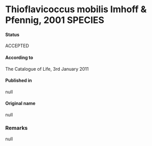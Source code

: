 # Thioflavicoccus mobilis Imhoff & Pfennig, 2001 SPECIES

#### Status
ACCEPTED

#### According to
The Catalogue of Life, 3rd January 2011

#### Published in
null

#### Original name
null

### Remarks
null
